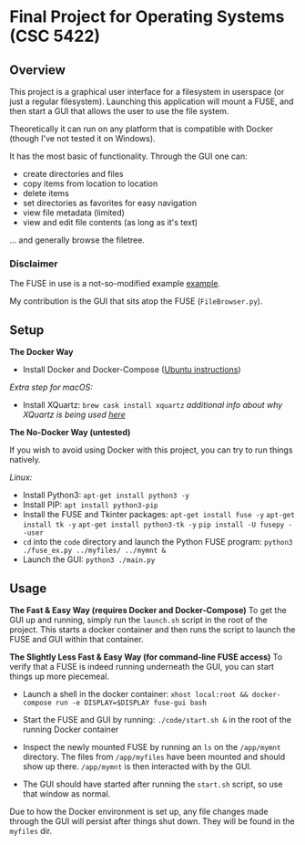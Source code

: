 # Final Project for Operating Systems (CSC 5422)

## Overview

This project is a graphical user interface for a filesystem in
userspace (or just a regular filesystem). Launching this application
will mount a FUSE, and then start a GUI that allows the user to use
the file system. 

Theoretically it can run on any platform that is compatible with
Docker (though I've not tested it on Windows).

It has the most basic of functionality. Through the GUI one can:
- create directories and files
- copy items from location to location
- delete items
- set directories as favorites for easy navigation
- view file metadata (limited)
- view and edit file contents (as long as it's text)

... and generally browse the filetree.

### Disclaimer
The FUSE in use is a not-so-modified example 
[example](https://www.stavros.io/posts/python-fuse-filesystem/).

My contribution is the GUI that sits atop the FUSE (`FileBrowser.py`).

## Setup

**The Docker Way**

- Install Docker and Docker-Compose ([Ubuntu instructions](https://docs.docker.com/engine/install/ubuntu/#install-using-the-convenience-script))

*Extra step for macOS:*
- Install XQuartz: `brew cask install xquartz` *additional info about why XQuartz is being used [here](https://sourabhbajaj.com/blog/2017/02/07/gui-applications-docker-mac/)*

**The No-Docker Way (untested)**

If you wish to avoid using Docker with this project, you can try to
run things natively.

*Linux:*

- Install Python3: `apt-get install python3 -y`
- Install PIP: `apt install python3-pip`
- Install the FUSE and Tkinter packages: 
    `apt-get install fuse -y`
    `apt-get install tk -y`
    `apt-get install python3-tk -y`
    `pip install -U fusepy --user`
- `cd` into the `code` directory and launch the Python FUSE program:
    `python3 ./fuse_ex.py ../myfiles/ ../mymnt &`
- Launch the GUI: `python3 ./main.py`

## Usage 

**The Fast & Easy Way (requires Docker and Docker-Compose)**
To get the GUI up and running, simply run the `launch.sh` script in the
root of the project. This starts a docker container and then runs the 
script to launch the FUSE and GUI within that container.

**The Slightly Less Fast & Easy Way (for command-line FUSE access)**
To verify that a FUSE is indeed running underneath the GUI, you can
start things up more piecemeal. 

- Launch a shell in the docker container: `xhost local:root && docker-compose run -e DISPLAY=$DISPLAY fuse-gui bash`

- Start the FUSE and GUI by running: `./code/start.sh &` in the root of 
the running Docker container

- Inspect the newly mounted FUSE by running an `ls` on the `/app/mymnt`
directory. The files from `/app/myfiles` have been mounted and should
show up there. `/app/mymnt` is then interacted with by the GUI.

- The GUI should have started after running the `start.sh` script, so
use that window as normal.

Due to how the Docker environment is set up, any file changes made 
through the GUI will persist after things shut down. They will be
found in the `myfiles` dir.
